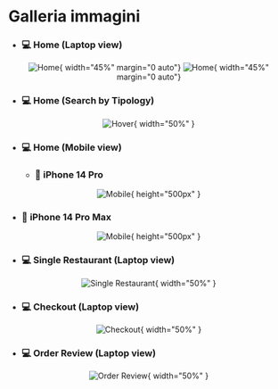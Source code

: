 # Galleria immagini

- ### 💻 Home (Laptop view) 


<div style="text-align: center;">

![Home](./src/assets/images-readme/screencapture-1.png){ width="45%" margin="0 auto"} ![Home](./src/assets/images-readme/carousel.png){ width="45%" margin="0 auto"}

</div>

- ### 💻 Home (Search by Tipology)

<div style="text-align: center;">

![Hover](./src/assets/images-readme/screencapture-hover.png){ width="50%" }

</div>

- ### 💻 Home (Mobile view)


  - ### 📱 iPhone 14 Pro
<div style="text-align: center;">

![Mobile](./src/assets/images-readme/iPhone-14-Pro-438x891.png){ height="500px" }

</div>

  - ### 📱 iPhone 14 Pro Max

<div style="text-align: center;">

![Mobile](./src/assets/images-readme/iPhone-14-Pro-Max-473x968.png){ height="500px" }

</div>

- ### 💻 Single Restaurant (Laptop view)

<div style="text-align: center;">

![Single Restaurant](./src/assets/images-readme/single-rest.png){ width="50%" }

</div>

- ### 💻 Checkout (Laptop view)

<div style="text-align: center;">

![Checkout](./src/assets/images-readme/checkout-payment.png){ width="50%" }

</div>

- ### 💻 Order Review (Laptop view)

<div style="text-align: center;">

![Order Review](./src/assets/images-readme/order-review.png){ width="50%" }

</div>









